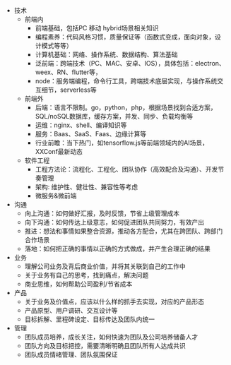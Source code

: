  - 技术
    - 前端内
        - 前端基础，包括PC 移动 hybrid场景相关知识
        - 编程素养：代码风格习惯，质量保证等（函数式变成，面向对象，设计模式等等）
        - 计算机基础：网络、操作系统、数据结构、算法基础
        - 泛前端：跨端技术（PC、MAC、安卓、IOS），具体包括：electron、weex、RN、flutter等，
        - node：服务端编程，命令行工具，跨端技术底层实现，与操作系统交互细节，serverless等
     - 前端外
        - 后端：语言不限制。go，python，php，根据场景找到合适方案，SQL/noSQL数据库，缓存方案，并发、同步、负载均衡等
        - 运维：nginx、shell、编译知识等
        - 服务：Baas、SaaS、Faas、边缘计算等
        - 行业前瞻：当下热门，如tensorflow.js等前端领域内的AI场景，XXConf最新动态
    - 软件工程
        - 工程方法论：流程化、工程化、团队协作（高效配合及沟通）、开发节奏管理
        - 架构: 维护性、健壮性、兼容性等考虑
        - 微服务&微前端
 - 沟通
    - 向上沟通：如何做好汇报，及时反馈，节省上级管理成本
    - 向下沟通：如何传达上级意志，如何促进团队共同努力，有效产出
    - 推进：想法和事情如果整合资源，推动各方配合，尤其在跨团队、跨部门合作场景
    - 落地：如何把正确的事情以正确的方式做成，并产生合理正确的结果
 - 业务
    - 理解公司业务及背后商业价值，并将其关联到自己的工作中
    - 关于业务有自己的思考，找到痛点，解决问题
    - 商业思维，如何帮助公司盈利/节省成本
 - 产品
    - 关于业务及价值点，应该以什么样的抓手去实现，对应的产品形态
    - 产品原型、用户调研、交互设计等
    - 目标拆解、里程碑设定、目标传达及团队内统一
 - 管理
    - 团队成员培养，成长关注，如何快速为团队及公司培养储备人才
    - 团队方向及目标把控，需要清晰明确且团队所有人达成共识
    - 团队成员情绪管理、团队氛围保证